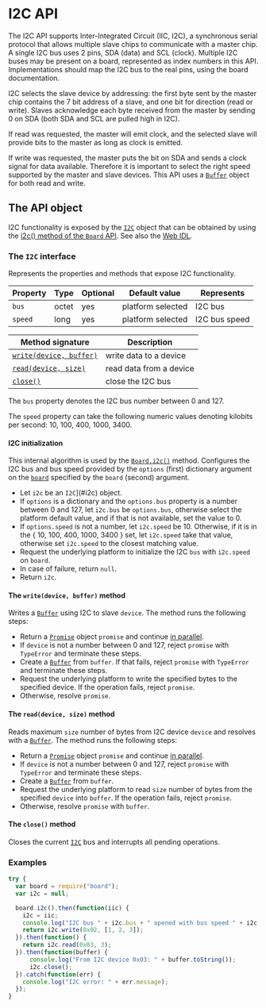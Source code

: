 I2C API
=======

The I2C API supports Inter-Integrated Circuit (IIC, I2C), a synchronous serial protocol that allows multiple slave chips to communicate with a master chip. A single I2C bus uses 2 pins, SDA (data) and SCL (clock). Multiple I2C buses may be present on a board, represented as index numbers in this API. Implementations should map the I2C bus to the real pins, using the board documentation.

I2C selects the slave device by addressing: the first byte sent by the master chip contains the 7 bit address of a slave, and one bit for direction (read or write). Slaves acknowledge each byte received from the master by sending 0 on SDA (both SDA and SCL are pulled high in I2C).

If read was requested, the master will emit clock, and the selected slave will provide bits to the master as long as clock is emitted.

If write was requested, the master puts the bit on SDA and sends a clock signal for data available.
Therefore it is important to select the right speed supported by the master and slave devices.
This API uses a [`Buffer`](../README.md/#buffer) object for both read and write.

The API object
--------------
I2C functionality is exposed by the [`I2C`](#i2c) object that can be obtained by using the [i2c() method of the `Board` API](./README.md/#i2c). See also the [Web IDL](./webidl.md).

<a name="i2c"></a>
### The `I2C` interface
Represents the properties and methods that expose I2C functionality.

| Property   | Type   | Optional | Default value | Represents |
| ---        | ---    | ---      | ---           | ---        |
| `bus`      | octet  | yes      | platform selected | I2C bus |
| `speed`    | long   | yes      | platform selected | I2C bus speed |

| Method signature                  | Description             |
| ---                               | ---                     |
| [`write(device, buffer)`](#write) | write data to a device  |
| [`read(device, size)`](#read)     | read data from a device |
| [`close()`](#close)               | close the I2C bus       |

The `bus` property denotes the I2C bus number between 0 and 127.

The `speed` property can take the following numeric values denoting kilobits per second: 10, 100, 400, 1000, 3400.

<a name="init"></a>
#### I2C initialization
This internal algorithm is used by the [`Board.i2c()`](./README.md/#i2c) method. Configures the I2C bus and bus speed provided by the `options` (first) dictionary argument on the [`board`](./README.md/#board) specified by the `board` (second) argument.
- Let `i2c` be an `I2C`](#i2c) object.
- If `options` is a dictionary and the `options.bus` property is a number between 0 and 127, let `i2c.bus` be `options.bus`, otherwise select the platform default value, and if that is not available, set the value to 0.
- If `options.speed` is not a number, let `i2c.speed` be 10. Otherwise, if it is in the { 10, 100, 400, 1000, 3400 } set, let `i2c.speed` take that value, otherwise set `i2c.speed` to the closest matching value.
- Request the underlying platform to initialize the I2C `bus` with `i2c.speed` on `board`.
- In case of failure, return `null`.
- Return `i2c`.

<a name="write"></a>
#### The `write(device, buffer)` method
Writes a [`Buffer`](../README.md/#buffer) using I2C to slave `device`. The method runs the following steps:
- Return a [`Promise`](../README.md/#promise) object `promise` and continue [in parallel](https://html.spec.whatwg.org/#in-parallel).
- If `device` is not a number between 0 and 127, reject `promise` with `TypeError` and terminate these steps.
- Create a [`Buffer`](../README.md/#buffer) from `buffer`. If that fails, reject `promise` with `TypeError` and terminate these steps.
- Request the underlying platform to write the specified bytes to the specified device.
If the operation fails, reject `promise`.
- Otherwise, resolve `promise`.

<a name="read"></a>
#### The `read(device, size)` method
Reads maximum `size` number of bytes from I2C device `device` and resolves with a [`Buffer`](../README.md/#buffer). The method runs the following steps:
- Return a [`Promise`](../README.md/#promise) object `promise` and continue [in parallel](https://html.spec.whatwg.org/#in-parallel).
- If `device` is not a number between 0 and 127, reject `promise` with `TypeError` and terminate these steps.
- Create a [`Buffer`](../README.md/#buffer) from `buffer`.
- Request the underlying platform to read `size` number of bytes from the specified `device` into `buffer`.
If the operation fails, reject `promise`.
- Otherwise, resolve `promise` with `buffer`.

<a name="close"></a>
#### The `close()` method
Closes the current [`I2C`](#i2c) bus and interrupts all pending operations.

### Examples

```javascript
try {
  var board = require("board");
  var i2c = null;

  board.i2c().then(function(iic) {
    i2c = iic;
    console.log("I2C bus " + i2c.bus + " opened with bus speed " + i2c.speed);
    return i2c.write(0x02, [1, 2, 3]);
  }).then(function() {
    return i2c.read(0x03, 3);
  }).then(function(buffer) {
      console.log("From I2C device 0x03: " + buffer.toString());
      i2c.close();
  }).catch(function(err) {
    console.log("I2C error: " + err.message);
  });
}
```
